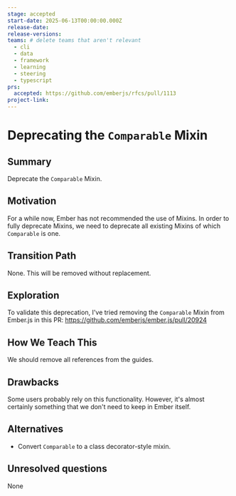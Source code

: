 ```yaml
---
stage: accepted
start-date: 2025-06-13T00:00:00.000Z
release-date:
release-versions:
teams: # delete teams that aren't relevant
  - cli
  - data
  - framework
  - learning
  - steering
  - typescript
prs:
  accepted: https://github.com/emberjs/rfcs/pull/1113
project-link:
---
```


<!---
Directions for above:

stage: Leave as is
start-date: Fill in with today's date, 2032-12-01T00:00:00.000Z
release-date: Leave as is
release-versions: Leave as is
teams: Include only the [team(s)](README.md#relevant-teams) for which this RFC applies
prs:
  accepted: Fill this in with the URL for the Proposal RFC PR
project-link: Leave as is
-->

# Deprecating the `Comparable` Mixin

## Summary

Deprecate the `Comparable` Mixin.

## Motivation

For a while now, Ember has not recommended the use of Mixins. In order to fully
deprecate Mixins, we need to deprecate all existing Mixins of which `Comparable` is one.

## Transition Path

None. This will be removed without replacement.

## Exploration

To validate this deprecation, I've tried removing the `Comparable` Mixin from Ember.js in this PR:
https://github.com/emberjs/ember.js/pull/20924

## How We Teach This

We should remove all references from the guides.

## Drawbacks

Some users probably rely on this functionality. However, it's almost certainly
something that we don't need to keep in Ember itself.

## Alternatives

* Convert `Comparable` to a class decorator-style mixin.

## Unresolved questions

None